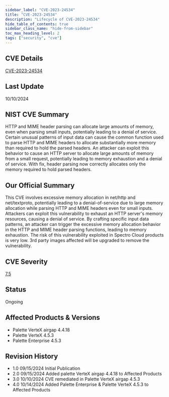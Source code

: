 ```yaml
---
sidebar_label: "CVE-2023-24534"
title: "CVE-2023-24534"
description: "Lifecycle of CVE-2023-24534"
hide_table_of_contents: true
sidebar_class_name: "hide-from-sidebar"
toc_max_heading_level: 2
tags: ["security", "cve"]
---
```


## CVE Details

[CVE-2023-24534](https://nvd.nist.gov/vuln/detail/CVE-2023-24534)

## Last Update

10/10/2024

## NIST CVE Summary

HTTP and MIME header parsing can allocate large amounts of memory, even when parsing small inputs, potentially leading
to a denial of service. Certain unusual patterns of input data can cause the common function used to parse HTTP and MIME
headers to allocate substantially more memory than required to hold the parsed headers. An attacker can exploit this
behavior to cause an HTTP server to allocate large amounts of memory from a small request, potentially leading to memory
exhaustion and a denial of service. With fix, header parsing now correctly allocates only the memory required to hold
parsed headers.

## Our Official Summary

This CVE involves excessive memory allocation in net/http and net/textproto, potentially leading to a denial-of-service
due to large memory allocation while parsing HTTP and MIME headers even for small inputs. Attackers can exploit this
vulnerability to exhaust an HTTP server's memory resources, causing a denial of service. By crafting specific input data
patterns, an attacker can trigger the excessive memory allocation behavior in the HTTP and MIME header parsing
functions, leading to memory exhaustion. The risk of this vulnerability exploited in Spectro Cloud products is very low.
3rd party images affected will be upgraded to remove the vulnerability.

## CVE Severity

[7.5](https://nvd.nist.gov/vuln/detail/CVE-2023-24534)

## Status

Ongoing

## Affected Products & Versions

- Palette VerteX airgap 4.4.18
- Palette VerteX 4.5.3
- Palette Enterprise 4.5.3

## Revision History

- 1.0 09/15/2024 Initial Publication
- 2.0 09/15/2024 Added palette VerteX airgap 4.4.18 to Affected Products
- 3.0 10/10/2024 CVE remediated in Palette VerteX airgap 4.5.3
- 4.0 10/14/2024 Added Palette Enterprise & Palette VerteX 4.5.3 to Affected Products
